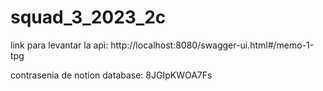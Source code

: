 # squad_3_2023_2c

link para levantar la api: http://localhost:8080/swagger-ui.html#/memo-1-tpg

contrasenia de notion database: 8JGIpKWOA7Fs